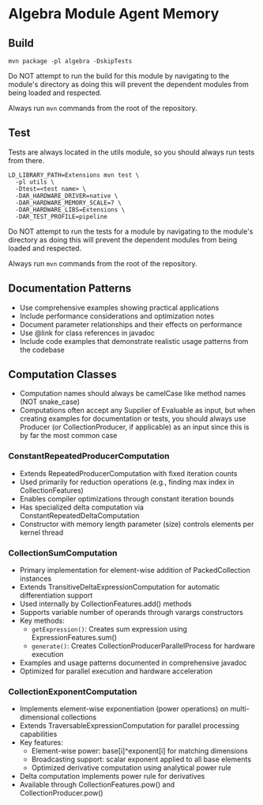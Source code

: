 # Algebra Module Agent Memory

## Build

```shell
mvn package -pl algebra -DskipTests
```

Do NOT attempt to run the build for this module by navigating to the
module's directory as doing this will prevent the dependent modules
from being loaded and respected.

Always run `mvn` commands from the root of the repository.

## Test

Tests are always located in the utils module, so you should always run tests from there.

```shell
LD_LIBRARY_PATH=Extensions mvn test \
  -pl utils \
  -Dtest=<test name> \
  -DAR_HARDWARE_DRIVER=native \
  -DAR_HARDWARE_MEMORY_SCALE=7 \
  -DAR_HARDWARE_LIBS=Extensions \
  -DAR_TEST_PROFILE=pipeline
```

Do NOT attempt to run the tests for a module by navigating to the
module's directory as doing this will prevent the dependent modules
from being loaded and respected.

Always run `mvn` commands from the root of the repository.

## Documentation Patterns
- Use comprehensive examples showing practical applications
- Include performance considerations and optimization notes
- Document parameter relationships and their effects on performance
- Use @link for class references in javadoc
- Include code examples that demonstrate realistic usage patterns from the codebase


## Computation Classes

- Computation names should always be camelCase like method names (NOT snake_case)
- Computations often accept any Supplier of Evaluable as input, but when creating
  examples for documentation or tests, you should always use Producer (or
  CollectionProducer, if applicable) as an input since this is by far the most
  common case

### ConstantRepeatedProducerComputation
- Extends RepeatedProducerComputation with fixed iteration counts
- Used primarily for reduction operations (e.g., finding max index in CollectionFeatures)
- Enables compiler optimizations through constant iteration bounds
- Has specialized delta computation via ConstantRepeatedDeltaComputation
- Constructor with memory length parameter (size) controls elements per kernel thread

### CollectionSumComputation
- Primary implementation for element-wise addition of PackedCollection instances
- Extends TransitiveDeltaExpressionComputation for automatic differentiation support
- Used internally by CollectionFeatures.add() methods
- Supports variable number of operands through varargs constructors
- Key methods:
  - `getExpression()`: Creates sum expression using ExpressionFeatures.sum()
  - `generate()`: Creates CollectionProducerParallelProcess for hardware execution
- Examples and usage patterns documented in comprehensive javadoc
- Optimized for parallel execution and hardware acceleration

### CollectionExponentComputation
- Implements element-wise exponentiation (power operations) on multi-dimensional collections
- Extends TraversableExpressionComputation for parallel processing capabilities
- Key features:
  - Element-wise power: base[i]^exponent[i] for matching dimensions
  - Broadcasting support: scalar exponent applied to all base elements
  - Optimized derivative computation using analytical power rule
- Delta computation implements power rule for derivatives
- Available through CollectionFeatures.pow() and CollectionProducer.pow()
